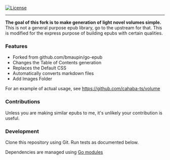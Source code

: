 [![License](https://img.shields.io/badge/license-MIT-blue.svg)](https://github.com/cahaba-ts/go-epub/blob/master/LICENSE)

---

__The goal of this fork is to make generation of light novel volumes simple.__ 
This is not a general purpose epub library, go to the upstream for that. This is modified for
the express purpose of building epubs with certain qualities.

### Features
- Forked from github.com/bmaupin/go-epub
- Changes the Table of Contents generation
- Replaces the Default CSS
- Automatically converts markdown files
- Add Images Folder

For an example of actual usage, see https://github.com/cahaba-ts/volume

### Contributions

Unless you are making similar epubs to me, it's unlikely your contribution is useful.

### Development

Clone this repository using Git. Run tests as documented below.

Dependencies are managed using [Go modules](https://golang.org/ref/mod)
